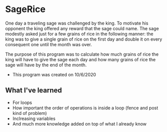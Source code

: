 # SageRice

One day a traveling sage was challenged by the king. To motivate his opponent the king offered any reward that the sage could name. The sage modestly asked 
just for a few grains of rice in the following manner: the king was to give a single grain of rice on the first day and double it on every consequent one until 
the month was over.

The purpose of this program was to calculate how much grains of rice the king will have to give the sage each day and how many grains of rice the sage will have by the end 
of the month.

* This program was created on 10/6/2020

## What I've learned
* For loops
* How important the order of operations is inside a loop (fence and post kind of problem)
* Inclreasing variables
* And much more knowledge added on top of what I already know
